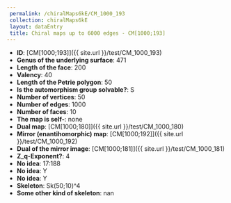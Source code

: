 ```yaml
--- 
 permalink: /chiralMaps6kE/CM_1000_193 
 collection: chiralMaps6kE
 layout: dataEntry
 title: Chiral maps up to 6000 edges - CM[1000;193]
---
```


- **ID**: [CM[1000;193]]({{ site.url }}/test/CM_1000_193)
- **Genus of the underlying surface**: 471
- **Length of the face**: 200
- **Valency**: 40
- **Length of the Petrie polygon**: 50
- **Is the automorphism group solvable?**: S
- **Number of vertices**: 50
- **Number of edges**: 1000
- **Number of faces**: 10
- **The map is self-**: none
- **Dual map**: [CM[1000;180]]({{ site.url }}/test/CM_1000_180)
- **Mirror (enantihomorphic) map**: [CM[1000;192]]({{ site.url }}/test/CM_1000_192)
- **Dual of the mirror image**: [CM[1000;181]]({{ site.url }}/test/CM_1000_181)
- **Z_q-Exponent?**: 4
- **No idea**:  17:188
- **No idea**: Y
- **No idea**: Y
- **Skeleton**: Sk(50;10)^4
- **Some other kind of skeleton**: nan

